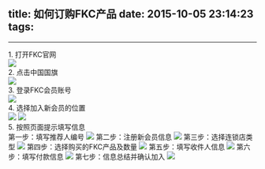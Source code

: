 title: 如何订购FKC产品
date: 2015-10-05 23:14:23
tags:
---

---------------------------------------

<div class="blue-panel-header">
1. 打开FKC官网
</div>
<div class="blue-panel">

<img class="lazy" src="http://pocket-fkc.image.alimmdn.com/fkc_page_banner_placeholder.png@320w" data-original="http://pocket-fkc.image.alimmdn.com/fkc-pages/train/order/order_fkc_1.jpg@600w">
</div>

<div class="blue-panel-header">
2. 点击中国国旗
</div>
<div class="blue-panel">
<img class="lazy" src="http://pocket-fkc.image.alimmdn.com/fkc_page_banner_placeholder.png@320w" data-original="http://pocket-fkc.image.alimmdn.com/fkc-pages/train/order/order_fkc_2.jpg@600w">
</div>

<div class="blue-panel-header">
3. 登录FKC会员账号
</div>
<div class="blue-panel">
<img class="lazy" src="http://pocket-fkc.image.alimmdn.com/fkc_page_banner_placeholder.png@320w" data-original="http://pocket-fkc.image.alimmdn.com/fkc-pages/train/order/order_fkc_3.jpg@600w">
</div>

<div class="blue-panel-header">
4. 选择加入新会员的位置
</div>
<div class="blue-panel">
<img class="lazy" src="http://pocket-fkc.image.alimmdn.com/fkc_page_banner_placeholder.png@320w" data-original="http://pocket-fkc.image.alimmdn.com/fkc-pages/train/order/order_fkc_4.jpg@600w">
<img class="lazy" src="http://pocket-fkc.image.alimmdn.com/fkc_page_banner_placeholder.png@320w" data-original="http://pocket-fkc.image.alimmdn.com/fkc-pages/train/order/order_fkc_5.jpg@600w">
</div>

<div class="blue-panel-header">
5. 按照页面提示填写信息
</div>
<div class="blue-panel">
   第一步：填写推荐人编号 
   <img class="lazy" src="http://pocket-fkc.image.alimmdn.com/fkc_page_banner_placeholder.png@320w" data-original="http://pocket-fkc.image.alimmdn.com/fkc-pages/train/order/order_fkc_6.jpg@600w">
   第二步：注册新会员信息 
   <img class="lazy" src="http://pocket-fkc.image.alimmdn.com/fkc_page_banner_placeholder.png@320w" data-original="http://pocket-fkc.image.alimmdn.com/fkc-pages/train/order/order_fkc_7.jpg@600w">
   第三步：选择连锁店类型 
   <img class="lazy" src="http://pocket-fkc.image.alimmdn.com/fkc_page_banner_placeholder.png@320w" data-original="http://pocket-fkc.image.alimmdn.com/fkc-pages/train/order/order_fkc_8.jpg@600w">
   第四步：选择购买的FKC产品及数量
   <img class="lazy" src="http://pocket-fkc.image.alimmdn.com/fkc_page_banner_placeholder.png@320w" data-original="http://pocket-fkc.image.alimmdn.com/fkc-pages/train/order/order_fkc_9.jpg@600w">
   第五步：填写收件人信息 
   <img class="lazy" src="http://pocket-fkc.image.alimmdn.com/fkc_page_banner_placeholder.png@320w" data-original="http://pocket-fkc.image.alimmdn.com/fkc-pages/train/order/order_fkc_10.jpg@600w">
   第六步：填写付款信息 
   <img class="lazy" src="http://pocket-fkc.image.alimmdn.com/fkc_page_banner_placeholder.png@320w" data-original="http://pocket-fkc.image.alimmdn.com/fkc-pages/train/order/order_fkc_11.jpg@600w">
   第七步：信息总结并确认加入
   <img class="lazy" src="http://pocket-fkc.image.alimmdn.com/fkc_page_banner_placeholder.png@320w" data-original="http://pocket-fkc.image.alimmdn.com/fkc-pages/train/order/order_fkc_12.jpg@600w">
</div>






